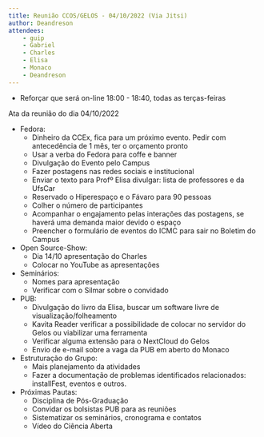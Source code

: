 ```yaml
---
title: Reunião CCOS/GELOS - 04/10/2022 (Via Jitsi)
author: Deandreson
attendees:
    - guip
    - Gabriel
    - Charles
    - Elisa
    - Monaco
    - Deandreson
---
```


- Reforçar que será on-line 18:00 - 18:40, todas as terças-feiras

Ata da reunião do dia 04/10/2022

- Fedora:
    - Dinheiro da CCEx, fica para um próximo evento. Pedir com antecedência de 1 mês, ter o orçamento pronto
    - Usar a verba do Fedora para coffe e banner
    - Divulgação do Evento pelo Campus
    - Fazer postagens nas redes sociais e institucional
    - Enviar o texto para Profº Elisa divulgar: lista de professores e da UfsCar
    - Reservado o Hiperespaço e o Fávaro para 90 pessoas
    - Colher o número de participantes
    - Acompanhar o engajamento pelas interações das postagens, se haverá uma demanda maior devido o espaço
    - Preencher o formulário de eventos do ICMC para sair no Boletim do Campus
- Open Source-Show:
    - Dia 14/10 apresentação do Charles
    - Colocar no YouTube as apresentações
- Seminários:
    - Nomes para apresentação
    - Verificar com o Silmar sobre o convidado
- PUB:
    - Divulgação do livro da Elisa, buscar um software livre de visualização/folheamento
    - Kavita Reader verificar a possibilidade de colocar no servidor do Gelos ou viabilizar uma ferramenta
    - Verificar alguma extensão para o NextCloud do Gelos
    - Envio de e-mail sobre a vaga da PUB em aberto do Monaco
- Estruturação do Grupo:
    - Mais planejamento da atividades
    - Fazer a documentação de problemas identificados relacionados: installFest, eventos e outros.
- Próximas Pautas:
    - Disciplina de Pós-Graduação
    - Convidar os bolsistas PUB para as reuniões
    - Sistematizar os seminários, cronograma e contatos
    - Vídeo do Ciência Aberta
